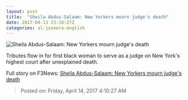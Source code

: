 ```yaml
---
layout: post
title:  "Sheila Abdus-Salaam: New Yorkers mourn judge's death"
date: 2017-04-13 23:10:27Z
categories: al-jazeera-english
---
```


![Sheila Abdus-Salaam: New Yorkers mourn judge's death](http://www.aljazeera.com/mritems/Images/2017/4/13/0ae33b7e8c3e4326a2373154076b6dc1_18.jpg)

Tributes flow in for first black woman to serve as a judge on New York's highest court after unexplained death.


Full story on F3News: [Sheila Abdus-Salaam: New Yorkers mourn judge's death](http://www.f3nws.com/n/XSWU2D)

> Posted on: Friday, April 14, 2017 4:10:27 AM
